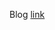 Blog [link](https://medium.com/@ome450901/rxjava2-%E4%BA%8C%E4%B8%89%E5%9B%9B%E4%BA%94%E5%85%AD%E8%A8%AA-29b6ab624ab2)
